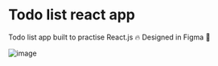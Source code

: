 # Todo list react app

Todo list app built to practise React.js 🔥
Designed in Figma 🎨 

![image](https://user-images.githubusercontent.com/59722558/125203831-e7b0e100-e297-11eb-8505-8b1c19a90e77.png)

